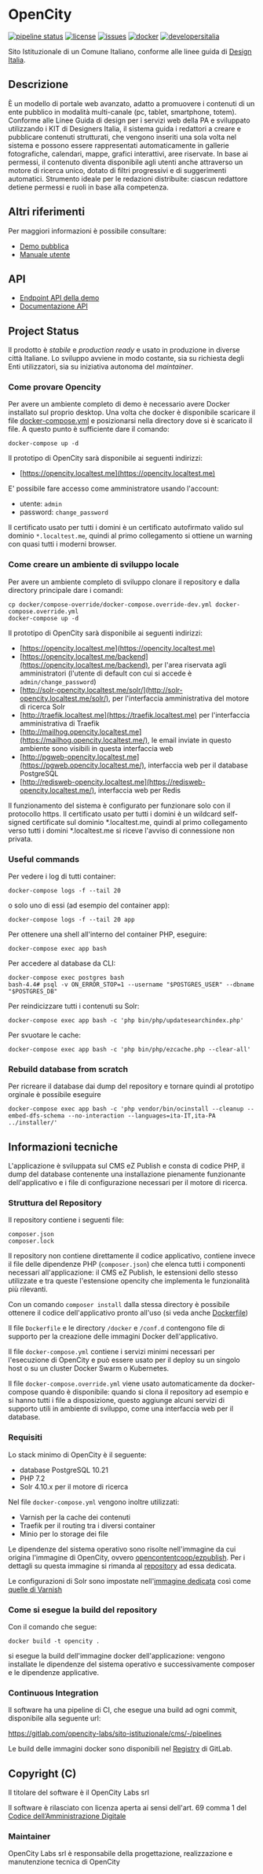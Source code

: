 # OpenCity

[![pipeline status](https://gitlab.com/opencity-labs/sito-istituzionale/cms/badges/master/pipeline.svg)](https://gitlab.com/opencity-labs/sito-istituzionale/cms/commits/master)
[![license](https://img.shields.io/badge/license-GPL-blue.svg)](https://gitlab.com/opencity-labs/sito-istituzionale/cms/blob/master/LICENSE)
[![issues](https://img.shields.io/badge/Issues-open-red?logo=gitlab)](https://gitlab.com/opencity-labs/sito-istituzionale/cms/-/issues)
[![docker](https://img.shields.io/badge/docker-ready-blue?logo=docker)](https://gitlab.com/opencity-labs/sito-istituzionale/cms/container_registry)
[![developersitalia](https://img.shields.io/badge/forum-italia-blue)](https://forum.italia.it/c/software-open-source-per-la-pa/49)

[//]: # ([![developersitalia]&#40;https://img.shields.io/badge/developers-italia-blue&#41;]&#40;https://developers.italia.it/it/software/c_a116-comune-di-ala-comunweb&#41;)


Sito Istituzionale di un Comune Italiano, conforme alle linee guida
di [Design Italia](https://designers.italia.it/progetti/siti-web-comuni/).

## Descrizione

È un modello di portale web avanzato, adatto a promuovere i contenuti di un ente pubblico in modalità multi-canale (pc,
tablet,
smartphone, totem). Conforme alle Linee Guida di design per i servizi web della PA e sviluppato utilizzando i KIT di
Designers
Italia, il sistema guida i redattori a creare e pubblicare contenuti strutturati, che vengono inseriti una sola volta
nel sistema e
possono essere rappresentati automaticamente in gallerie fotografiche, calendari, mappe, grafici interattivi, aree
riservate. In base
ai permessi, il contenuto diventa disponibile agli utenti anche attraverso un motore di ricerca unico, dotato di filtri
progressivi e di
suggerimenti automatici. Strumento ideale per le redazioni distribuite: ciascun redattore detiene permessi e ruoli in
base alla
competenza.

## Altri riferimenti

Per maggiori informazioni è possibile consultare:

* [Demo pubblica](https://www.comune.bugliano.pi.it)
* [Manuale utente](https://manuale.opencontent.it/opencity/)

## API

* [Endpoint API della demo](https://www.comune.bugliano.pi.it/api/openapi/)
* [Documentazione API](https://www.comune.bugliano.pi.it/openapi/doc)

## Project Status

Il prodotto è *stabile* e *production ready* e usato in produzione in diverse città Italiane.
Lo sviluppo avviene in modo costante, sia su richiesta degli Enti utilizzatori, sia su iniziativa autonoma del
*maintainer*.

### Come provare Opencity

Per avere un ambiente completo di demo è necessario avere Docker installato
sul proprio desktop. Una volta che docker è disponibile scaricare il
file [docker-compose.yml](https://gitlab.com/opencity-labs/sito-istituzionale/cms/-/raw/master/docker-compose.yml?inline=false)
e
posizionarsi nella directory dove si è scaricato il
file. A questo punto è sufficiente dare il comando:

```
docker-compose up -d
```

Il prototipo di OpenCity sarà disponibile ai seguenti indirizzi:

* [https://opencity.localtest.me](https://opencity.localtest.me)

E' possibile fare accesso come amministratore usando l'account:

* utente:  `admin`
* password: `change_password`

Il certificato usato per tutti i domini è un certificato autofirmato valido sul
dominio `*.localtest.me`, quindi al primo collegamento si ottiene un warning
con quasi tutti i moderni browser.

### Come creare un ambiente di sviluppo locale

Per avere un ambiente completo di sviluppo clonare
il repository e dalla directory principale dare i comandi:

```
cp docker/compose-override/docker-compose.override-dev.yml docker-compose.override.yml
docker-compose up -d
```

Il prototipo di OpenCity sarà disponibile ai seguenti indirizzi:

* [https://opencity.localtest.me](https://opencity.localtest.me)
* [https://opencity.localtest.me/backend](https://opencity.localtest.me/backend), per l'area riservata agli
  amministratori (l'utente di default con cui si accede è `admin/change_password`)
* [http://solr-opencity.localtest.me/solr/](http://solr-opencity.localtest.me/solr/), per l'interfaccia amministrativa
  del motore di ricerca Solr
* [http://traefik.localtest.me](https://traefik.localtest.me) per l'interfaccia amministrativa di Traefik
* [http://mailhog.opencity.localtest.me](https://mailhog.opencity.localtest.me/), le email inviate in questo ambiente
  sono visibili in questa interfaccia web
* [http://pgweb-opencity.localtest.me](https://pgweb.opencity.localtest.me/), interfaccia web per il database PostgreSQL
* [http://redisweb-opencity.localtest.me](https://redisweb-opencity.localtest.me/), interfaccia web per Redis

Il funzionamento del sistema è configurato per funzionare solo con il protocollo https.
Il certificato usato per tutti i domini è un wildcard self-signed certificate sul dominio *.localtest.me, quindi al
primo collegamento verso tutti i domini *.localtest.me si riceve l'avviso di connessione non privata.

### Useful commands

Per vedere i log di tutti container:

    docker-compose logs -f --tail 20

o solo uno di essi (ad esempio del container app):

    docker-compose logs -f --tail 20 app

Per ottenere una shell all'interno del container PHP, eseguire:

    docker-compose exec app bash

Per accedere al database da CLI:

    docker-compose exec postgres bash
    bash-4.4# psql -v ON_ERROR_STOP=1 --username "$POSTGRES_USER" --dbname "$POSTGRES_DB"

Per reindicizzare tutti i contenuti su Solr:

    docker-compose exec app bash -c 'php bin/php/updatesearchindex.php'

Per svuotare le cache:

    docker-compose exec app bash -c 'php bin/php/ezcache.php --clear-all'

### Rebuild database from scratch

Per ricreare il database dai dump del repository e tornare quindi al prototipo orginale è possibile eseguire

    docker-compose exec app bash -c 'php vendor/bin/ocinstall --cleanup --embed-dfs-schema --no-interaction --languages=ita-IT,ita-PA ../installer/'

## Informazioni tecniche

L'applicazione è sviluppata sul CMS eZ Publish e consta di codice PHP,
il dump del database contenente una installazione pienamente funzionante
dell'applicativo e i file di configurazione necessari per il motore di
ricerca.

### Struttura del Repository

Il repository contiene i seguenti file:

```
composer.json
composer.lock
```

Il repository non contiene direttamente il codice applicativo, contiene
invece il file delle dipendenze PHP (`composer.json`) che elenca tutti i componenti
necessari all'applicazione: il CMS eZ Publish, le estensioni dello stesso
utilizzate e tra queste l'estensione opencity che implementa le funzionalità
più rilevanti. 

Con un comando `composer install` dalla stessa directory è possibile ottenere il codice dell'applicativo
pronto all'uso (si veda anche [Dockerfile](https://gitlab.com/opencity-labs/sito-istituzionale/cms/blob/master/Dockerfile))

Il file `Dockerfile` e le directory `/docker` e `/conf.d` contengono file di supporto per la creazione delle immagini
Docker dell'applicativo.

Il file `docker-compose.yml` contiene i servizi minimi necessari per l'esecuzione di OpenCity e può essere usato per il
deploy su un singolo host o su un cluster Docker Swarm o Kubernetes.

Il file `docker-compose.override.yml` viene usato automaticamente da docker-compose quando è disponibile: quando si
clona il
repository ad esempio e si hanno tutti i file a disposizione, questo aggiunge alcuni servizi di supporto utili in
ambiente di sviluppo, come una interfaccia web per il database.

### Requisiti

Lo stack minimo di OpenCity è il seguente:

* database PostgreSQL 10.21
* PHP 7.2
* Solr 4.10.x per il motore di ricerca

Nel file `docker-compose.yml` vengono inoltre utilizzati:

* Varnish per la cache dei contenuti
* Traefik per il routing tra i diversi container
* Minio per lo storage dei file

Le dipendenze del sistema operativo sono risolte nell'immagine da cui origina l'immagine di OpenCity,
ovvero [opencontentcoop/ezpublish](https://hub.docker.com/r/opencontentcoop/ezpublish).
Per i dettagli su questa immagine si rimanda al [repository](https://www.github.com/OpencontentCoop/docker-ezpublish) ad
essa dedicata.

Le configurazioni di Solr sono impostate nell'[immagine dedicata](https://gitlab.com/opencity-labs/sito-istituzionale/solr)
così come [quelle di Varnish](https://gitlab.com/opencity-labs/sito-istituzionale/varnish)

### Come si esegue la build del repository

Con il comando che segue:

    docker build -t opencity .

si esegue la build dell'immagine docker dell'applicazione: vengono installate le dipendenze
del sistema operativo e successivamente composer e le dipendenze applicative.

### Continuous Integration

Il software ha una pipeline di CI, che esegue una build ad ogni commit, disponibile alla seguente url:

https://gitlab.com/opencity-labs/sito-istituzionale/cms/-/pipelines

Le build delle immagini docker sono disponibili
nel [Registry](https://gitlab.com/opencity-labs/sito-istituzionale/cms/container_registry) di GitLab.

## Copyright (C)

Il titolare del software è il OpenCity Labs srl

Il software è rilasciato con licenza aperta ai sensi dell'art. 69 comma 1
del [Codice dell’Amministrazione Digitale](https://cad.readthedocs.io/)

### Maintainer

OpenCity Labs srl è responsabile della progettazione, realizzazione e manutenzione tecnica di OpenCity

